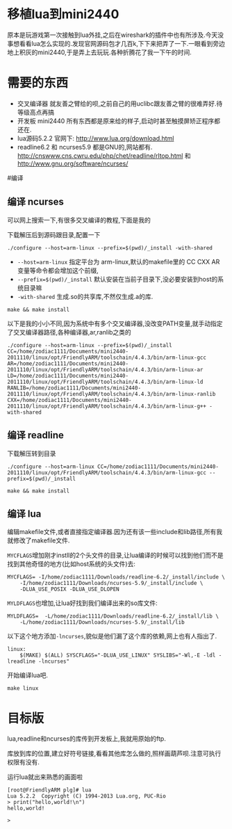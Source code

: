 # 移植lua到mini2440

原本是玩游戏第一次接触到lua外挂,之后在wireshark的插件中也有所涉及.今天没事想看看lua怎么实现的.发现官网源码包才几百k,下下来把弄了一下.一眼看到旁边地上积灰的mini2440,于是弄上去玩玩.各种折腾花了我一下午的时间.

# 需要的东西

* 交叉编译器 就友善之臂给的呗,之前自己的用uclibc跟友善之臂的很难弄好.待等级高点再搞
* 开发板 mini2440 所有东西都是原来给的样子,启动时甚至触摸屏矫正程序都还在.
* lua源码5.2.2 官网下: http://www.lua.org/download.html
* readline6.2 和 ncurses5.9 都是GNU的,网站都有. http://cnswww.cns.cwru.edu/php/chet/readline/rltop.html 和  http://www.gnu.org/software/ncurses/

#编译

## 编译 ncurses

可以网上搜索一下,有很多交叉编译的教程,下面是我的

下载解压后到源码跟目录,配置一下

```
./configure --host=arm-linux --prefix=$(pwd)/_install -with-shared
```

* `--host=arm-linux` 指定平台为 arm-linux,默认的makefile里的 CC CXX AR 变量等命令都会增加这个前缀,
* `--prefix=$(pwd)/_install` 默认安装在当前子目录下,没必要安装到host的系统目录嘛
* `-with-shared` 生成.so的共享库,不然仅生成.a的库.

`make && make install`

以下是我的小小不同,因为系统中有多个交叉编译器,没改变PATH变量,就手动指定了交叉编译器路径,各种编译器,ar,ranlib之类的

```
./configure --host=arm-linux --prefix=$(pwd)/_install CC=/home/zodiac1111/Documents/mini2440-2011110/linux/opt/FriendlyARM/toolschain/4.4.3/bin/arm-linux-gcc AR=/home/zodiac1111/Documents/mini2440-2011110/linux/opt/FriendlyARM/toolschain/4.4.3/bin/arm-linux-ar LD=/home/zodiac1111/Documents/mini2440-2011110/linux/opt/FriendlyARM/toolschain/4.4.3/bin/arm-linux-ld RANLIB=/home/zodiac1111/Documents/mini2440-2011110/linux/opt/FriendlyARM/toolschain/4.4.3/bin/arm-linux-ranlib CXX=/home/zodiac1111/Documents/mini2440-2011110/linux/opt/FriendlyARM/toolschain/4.4.3/bin/arm-linux-g++ -with-shared
```


## 编译 readline

下载解压转到目录
```
./configure --host=arm-linux CC=/home/zodiac1111/Documents/mini2440-2011110/linux/opt/FriendlyARM/toolschain/4.4.3/bin/arm-linux-gcc --prefix=$(pwd)/_install
```
`make && make install`

## 编译 lua

编辑makefile文件,或者直接指定编译器.因为还有该一些include和lib路径,所有我就修改了makefile文件.


`MYCFLAGS`增加刚才instll的2个头文件的目录,让lua编译的时候可以找到他们而不是找到其他奇怪的地方(比如host系统的头文件)去:

```
MYCFLAGS= -I/home/zodiac1111/Downloads/readline-6.2/_install/include \
	-I/home/zodiac1111/Downloads/ncurses-5.9/_install/include \
	-DLUA_USE_POSIX -DLUA_USE_DLOPEN
```

`MYLDFLAGS`也增加,让lua好找到我们编译出来的so库文件:

```
MYLDFLAGS=  -L/home/zodiac1111/Downloads/readline-6.2/_install/lib \
	-L/home/zodiac1111/Downloads/ncurses-5.9/_install/lib
```

以下这个地方添加`-lncurses`,貌似是他们漏了这个库的依赖,网上也有人指出了.

```
linux:
	$(MAKE) $(ALL) SYSCFLAGS="-DLUA_USE_LINUX" SYSLIBS="-Wl,-E -ldl -lreadline -lncurses"
```

开始编译lua吧.

```
make linux
```

# 目标版

lua,readline和ncurses的库传到开发板上,我就用原始的ftp.

库放到库的位置,建立好符号链接,看看其他库怎么做的,照样画葫芦呗.注意可执行权限有没有.

运行lua就出来熟悉的画面啦

```
[root@FriendlyARM plg]# lua 
Lua 5.2.2  Copyright (C) 1994-2013 Lua.org, PUC-Rio     
> print("hello,world!\n")
hello,world!

> 
```